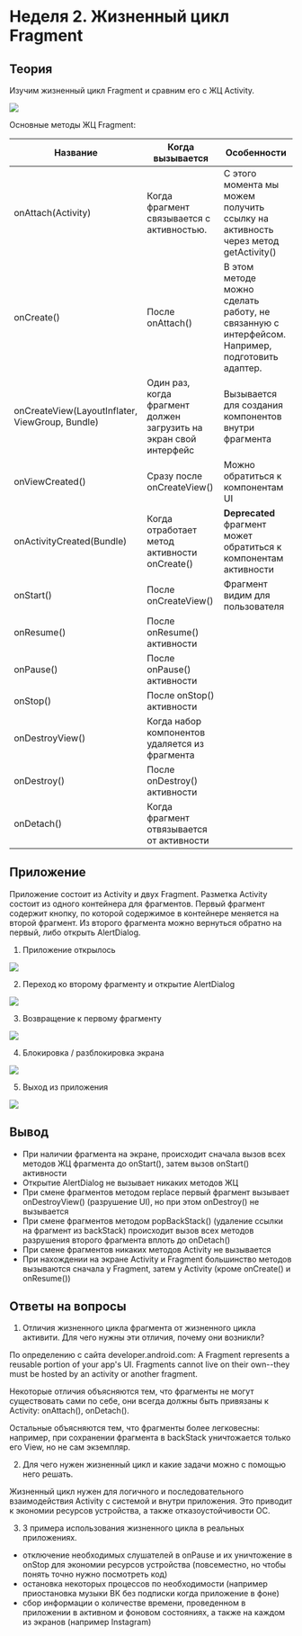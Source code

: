 # Неделя 2. Жизненный цикл Fragment
## Теория

Изучим жизненный цикл Fragment и сравним его с ЖЦ Activity.

![](fragment_img/activity_n_fragment_lifecycle.png)

Основные методы ЖЦ Fragment:

Название | Когда вызывается | Особенности
--- | --- | ---
onAttach(Activity) | Когда фрагмент связывается с активностью. | С этого момента мы можем получить ссылку на активность через метод getActivity()
onCreate() | После onAttach() | В этом методе можно сделать работу, не связанную с интерфейсом. Например, подготовить адаптер.
onCreateView(LayoutInflater, ViewGroup, Bundle) | Один раз, когда фрагмент должен загрузить на экран свой интерфейс | Вызывается для создания компонентов внутри фрагмента
onViewCreated() | Сразу после onCreateView() | Можно обратиться к компонентам UI
onActivityCreated(Bundle) | Когда отработает метод активности onCreate() | **Deprecated** фрагмент может обратиться к компонентам активности
onStart() | После onCreateView()| Фрагмент видим для пользователя
onResume() | После onResume() активности | 
onPause() | После onPause() активности | 
onStop() | После onStop() активности | 
onDestroyView() | Когда набор компонентов удаляется из фрагмента | 
onDestroy() | После onDestroy() активности | 
onDetach() | Когда фрагмент отвязывается от активности | 

## Приложение

Приложение состоит из Activity и двух Fragment. Разметка Activity состоит из одного контейнера для фрагментов. Первый фрагмент содержит кнопку, по которой содержимое в контейнере меняется на второй фрагмент. Из второго фрагмента можно вернуться обратно на первый, либо открыть AlertDialog.

1. Приложение открылось

![](fragment_img/fragment_1.png)

2. Переход ко второму фрагменту и открытие AlertDialog

![](fragment_img/fragment_2.png)

3. Возвращение к первому фрагменту

![](fragment_img/fragment_3.png)

4. Блокировка / разблокировка экрана

![](fragment_img/fragment_4.png)

5. Выход из приложения

![](fragment_img/fragment_5.png)

## Вывод

+ При наличии фрагмента на экране, происходит сначала вызов всех методов ЖЦ фрагмента до onStart(), затем вызов onStart() активности
+ Открытие AlertDialog не вызывает никаких методов ЖЦ
+ При смене фрагментов методом replace первый фрагмент вызывает onDestroyView() (разрушение UI), но при этом onDestroy() не вызывается
+ При смене фрагментов методом popBackStack() (удаление ссылки на фрагмент из backStack) происходит вызов всех методов разрушения второго фрагмента вплоть до onDetach()
+ При смене фрагментов никаких методов Activity не вызывается
+ При нахождении на экране Activity и Fragment большинство методов вызываются сначала у Fragment, затем у Activity (кроме onCreate() и onResume())

## Ответы на вопросы

1. Отличия жизненного цикла фрагмента от жизненного цикла активити. Для чего нужны эти отличия, почему они возникли?

По определению с сайта developer.android.com: A Fragment represents a reusable portion of your app's UI. Fragments cannot live on their own--they must be hosted by an activity or another fragment.

Некоторые отличия объясняются тем, что фрагменты не могут существовать сами по себе, они всегда должны быть привязаны к Activity: onAttach(), onDetach().

Остальные объясняются тем, что фрагменты более легковесны: например, при сохранении фрагмента в backStack уничтожается только его View, но не сам экземпляр.

2. Для чего нужен жизненный цикл и какие задачи можно с помощью него решать.

Жизненный цикл нужен для логичного и последовательного взаимодействия Activity с системой и внутри приложения. Это приводит к экономии ресурсов устройства, а также отказоустойчивости ОС.

3. 3 примера использования жизненного цикла в реальных приложениях.

+ отключение необходимых слушателей в onPause и их уничтожение в onStop для экономии ресурсов устройства (повсеместно, но чтобы понять точно нужно посмотреть код)
+ остановка некоторых процессов по необходимости (например приостановка музыки ВК без подписки когда приложение в фоне)
+ сбор информации о количестве времени, проведенном в приложении в активном и фоновом состояниях, а также на каждом из экранов (например Instagram)
